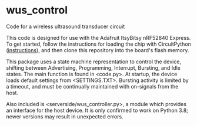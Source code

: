 # wus_control
Code for a wireless ultrasound transducer circuit

This code is designed for use with the Adafruit ItsyBitsy nRF52840 Express.
To get started, follow the instructions for loading the chip with CircuitPython ([instructions](https://learn.adafruit.com/adafruit-itsybitsy-nrf52840-express/circuitpython)), and then clone this repository into the board's flash memory.

This package uses a state machine representation to control the device, shifting between Advertising, Programming, Interrupt, Bursting, and Idle states. The main function is found in <code.py>. At startup, the device loads default settings from <SETTINGS.TXT>. Bursting activity is limited by a timeout, and must be continually maintained with on-signals from the host.

Also included is <serverside/wus_controller.py>, a module which provides an interface for the host device. It is only confirmed to work on Python 3.8; newer versions may result in unexpected errors.
